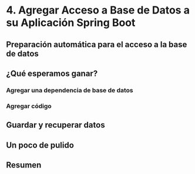 # 4. Agregar Acceso a  Base de Datos a su Aplicación Spring Boot

## Preparación automática para el acceso a la base de datos

## ¿Qué esperamos ganar?

### Agregar una dependencia de base de datos

### Agregar código

## Guardar y recuperar datos

## Un poco de pulido

## Resumen

